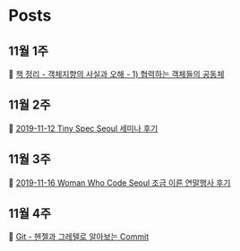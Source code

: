 # Posts

## 11월 1주
📖 [책 정리 - 객체지향의 사실과 오해 - 1) 협력하는 객체들의 공동체](https://hyesunzzang.tistory.com/166)

## 11월 2주
🎤 [2019-11-12 Tiny Spec Seoul 세미나 후기](https://hyesunzzang.tistory.com/167)

## 11월 3주
🎤 [2019-11-16 Woman Who Code Seoul 조금 이른 연말행사 후기](https://hyesunzzang.tistory.com/168)

## 11월 4주
🍞 [Git - 헨젤과 그레텔로 알아보는 Commit](https://hyesunzzang.tistory.com/169)
